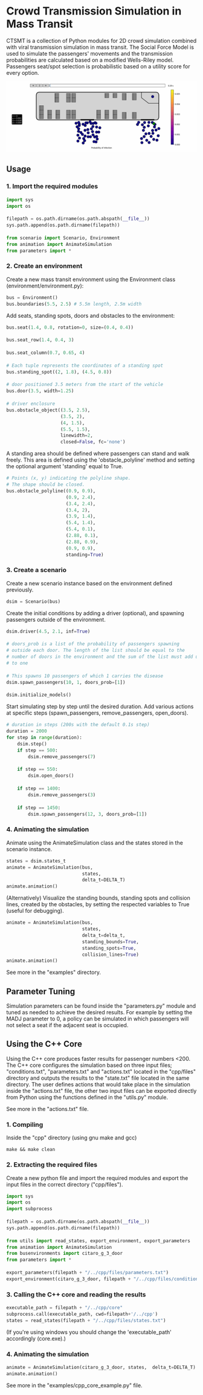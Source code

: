 # Crowd Transmission Simulation in Mass Transit
CTSMT is a collection of Python modules for 2D crowd simulation combined with viral transmission simulation in mass transit. The Social Force Model is used to simulate the passengers' movements and the transmission probabilities are calculated based on a modified Wells-Riley model. Passengers seat/spot selection is probabilistic based on a utility score for every option.

![Alt text](./docs/image.gif?raw=true "Basic Simulation")


## Usage
### 1. Import the required modules
```python
import sys
import os

filepath = os.path.dirname(os.path.abspath(__file__))
sys.path.append(os.path.dirname(filepath))

from scenario import Scenario, Environment
from animation import AnimateSimulation
from parameters import *
```

### 2. Create an environment

Create a new mass transit environment using the Environment class (environment/environment.py):

```python
bus = Environment()
bus.boundaries(5.5, 2.5) # 5.5m length, 2.5m width
```

Add seats, standing spots, doors and obstacles to the environment:

```python
bus.seat(1.4, 0.8, rotation=0, size=(0.4, 0.4))

bus.seat_row(1.4, 0.4, 3)

bus.seat_column(0.7, 0.65, 4)

# Each tuple represents the coordinates of a standing spot 
bus.standing_spot((2, 1.8), (4.5, 0.8))

# door positioned 3.5 meters from the start of the vehicle
bus.door(3.5, width=1.25)

# driver enclosure
bus.obstacle_object((3.5, 2.5), 
                    (3.5, 2), 
                    (4, 1.5), 
                    (5.5, 1.5), 
                    linewidth=2, 
                    closed=False, fc='none')
```

A standing area should be defined where passengers can stand and walk freely. This area is defined using the 'obstacle_polyline' method and setting the optional argument 'standing' equal to True.

```python
# Points (x, y) indicating the polyline shape.
# The shape should be closed.
bus.obstacle_polyline((0.9, 0.9), 
                      (0.9, 2.4), 
                      (3.4, 2.4), 
                      (3.4, 2), 
                      (3.9, 1.4), 
                      (5.4, 1.4), 
                      (5.4, 0.1), 
                      (2.88, 0.1), 
                      (2.88, 0.9), 
                      (0.9, 0.9), 
                      standing=True)
```


### 3. Create a scenario

Create a new scenario instance based on the environment defined previously. 
```python
dsim = Scenario(bus)
```

Create the initial conditions by adding a driver (optional), and spawning passengers outside of the environment.
```python
dsim.driver(4.5, 2.1, inf=True)

# doors_prob is a list of the probability of passengers spawning
# outside each door. The length of the list should be equal to the 
# number of doors in the environment and the sum of the list must add up 
# to one  

# This spawns 10 passengers of which 1 carries the disease
dsim.spawn_passengers(10, 1, doors_prob=[1])

dsim.initialize_models()
```

Start simulating step by step until the desired duration. Add various actions at specific steps (spawn_passengers, remove_passengers, open_doors).
```python
# duration in steps (200s with the default 0.1s step)
duration = 2000
for step in range(duration):
    dsim.step()
    if step == 500:
        dsim.remove_passengers(7)

    if step == 550:
        dsim.open_doors()
    
    if step == 1400:
        dsim.remove_passengers(3)

    if step == 1450:
        dsim.spawn_passengers(12, 3, doors_prob=[1])
``` 


### 4. Animating the simulation
Animate using the AnimateSimulation class and the states stored in the scenario instance.

```python
states = dsim.states_t
animate = AnimateSimulation(bus, 
                            states, 
                            delta_t=DELTA_T)
animate.animation()
```

(Alternatively) Visualize the standing bounds, standing spots and collision lines, created by the obstacles, by setting the respected variables to True (useful for debugging).

```python
animate = AnimateSimulation(bus, 
                            states, 
                            delta_t=delta_t,
                            standing_bounds=True, 
                            standing_spots=True, 
                            collision_lines=True)
animate.animation()
```


See more in the "examples" directory.

## Parameter Tuning

Simulation parameters can be found inside the "parameters.py" module and tuned as needed to achieve the desired results. For example by setting the MADJ parameter to 0, a policy can be simulated in which passengers will not select a seat if the adjacent seat is occupied.

## Using the C++ Core
Using the C++ core produces faster results for passenger numbers <200. The C++ core configures the simulation based on three input files; "conditions.txt", "parameters.txt" and "actions.txt" located in the "cpp/files" directory and outputs the results to the "state.txt" file located in the same directory. The user defines actions that would take place in the simulation inside the "actions.txt" file, the other two input files can be exported directly from Python using the functions defined in the "utils.py" module.

See more in the "actions.txt" file. 

### 1.  Compiling
Inside the "cpp" directory (using gnu make and gcc)

```
make && make clean
```

### 2. Extracting the required files
Create a new python file and import the required modules and export the input files in the correct directory ("cpp/files").
```python
import sys
import os
import subprocess

filepath = os.path.dirname(os.path.abspath(__file__))
sys.path.append(os.path.dirname(filepath))

from utils import read_states, export_environment, export_parameters
from animation import AnimateSimulation
from busenvironments import citaro_g_3_door
from parameters import *

export_parameters(filepath + "/../cpp/files/parameters.txt")
export_environment(citaro_g_3_door, filepath + "/../cpp/files/conditions.txt")
```

### 3. Calling the C++ core and reading the results
```python
executable_path = filepath + "/../cpp/core"
subprocess.call(executable_path, cwd=filepath+'/../cpp')
states = read_states(filepath + "/../cpp/files/states.txt")
```
(If you're using windows you should change the 'executable_path' accordingly (core.exe).)


### 4. Animating the simulation

```python
animate = AnimateSimulation(citaro_g_3_door, states,  delta_t=DELTA_T)
animate.animation()
```
See more in the "examples/cpp_core_example.py" file. 